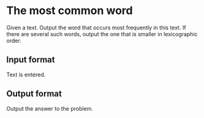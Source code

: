# The most common word
Given a text. Output the word that occurs most 
frequently in this text. If there are several such 
words, output the one that is smaller in lexicographic 
order.

## Input format
Text is entered.

## Output format
Output the answer to the problem.